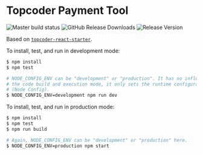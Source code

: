 # Topcoder Payment Tool
![Master build status](https://img.shields.io/circleci/project/github/topcoder-platform/topcoder-payment-tool/master.svg)
![GitHub Release Downloads](https://img.shields.io/github/downloads/topcoder-platform/topcoder-payment-tool/total.svg)
![Release Version](https://img.shields.io/github/tag/topcoder-platform/topcoder-payment-tool.svg)

Based on
[`topcoder-react-starter`](https://www.npmjs.com/package/topcoder-react-starter).

To install, test, and run in development mode:
```bash
$ npm install
$ npm test

# NODE_CONFIG_ENV can be "development" or "production". It has no influence on
# the code build and execution mode, it only sets the runtime configuration
# (Node Config).
$ NODE_CONFIG_ENV=development npm run dev
```

To install, test, and run in production mode:
```bash
$ npm install
$ npm test
$ npm run build

# Again, NODE_CONFIG_ENV can be "development" or "production" here.
$ NODE_CONFIG_ENV=production npm start
```

